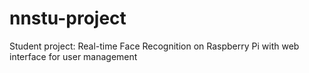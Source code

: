 # nnstu-project
Student project: Real-time Face Recognition on Raspberry Pi with web interface for user management
